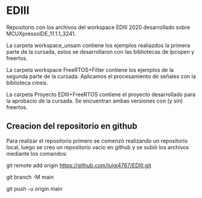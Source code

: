 # EDIII
Repositorio con los archivos del workspace EDIII 2020 desarrollado sobre MCUXpressoIDE_11.1.1_3241.

La carpeta workspace_unsam contiene los ejemplos realiazdos la primera parte de la cursada, estos se desarrollaron con las bibliotecas de lpcopen y freertos.

La carpeta workspace FreeRTOS+Filter contiene los ejemplos de la segunda parte de la cursada. Aplicamos el procesamiento de señales con la biblioteca cmsis.  

La carpeta Proyecto EDIII+FreeRTOS contiene el proyecto desarrollado para la aprobacio de la cursada. Se encuentran ambas versiones con (y sin) freertos.

## Creacion del repositorio en github

Para realizar el repositorio primero se comenzò realizando un repositorio local, luego se creo un repositorio vacio en github y se subiò los archivos mediante los comandos:

git remote add origin https://github.com/luigi4767/EDIII.git

git branch -M main

git push -u origin main
